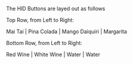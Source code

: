 The HID Buttons are layed out as follows

Top Row, from Left to Right:

Mai Tai | Pina Colada | Mango Daiquiri | Margarita

Bottom Row, from Left to Right:

Red Wine | White Wine | Water | Water
